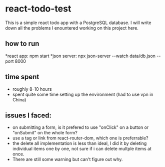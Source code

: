 # react-todo-test
This is a simple react todo app with a PostgreSQL database. I will write down all the problems I enountered working on this project here.

## how to run
*react app: npm start
*json server: npx json-server --watch data/db.json --port 8000

## time spent
* roughly 8-10 hours
* spent quite some time setting up the environment (had to use vpn in China)

## issues I faced:
* on submitting a form, is it prefered to use "onClick" on a button or "onSubmit" on the whole form?
* use a tag or link from react-router-dom, which one is preferrable?
* the delete all implementation is less than ideal, I did it by deleting individual items one by one, not sure if i can delete multple items at once.
* There are still some warning but can't figure out why.

